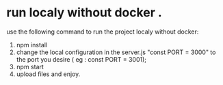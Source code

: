 # run localy without docker . 

use the following command to run the project localy without docker:

1. npm install
2. change the local configuration in the server.js "const PORT = 3000" to the port you desire ( eg : const PORT = 3001);
3. npm start
4. upload files and enjoy.
